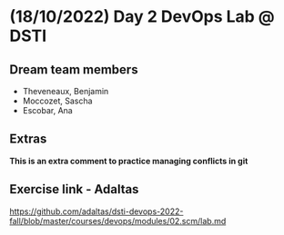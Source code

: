 # (18/10/2022) Day 2 DevOps Lab @ DSTI

## Dream team members
- Theveneaux, Benjamin 
- Moccozet, Sascha 
- Escobar, Ana 


## Extras
**This is an extra comment to practice managing conflicts in git**


## Exercise link - Adaltas
https://github.com/adaltas/dsti-devops-2022-fall/blob/master/courses/devops/modules/02.scm/lab.md
